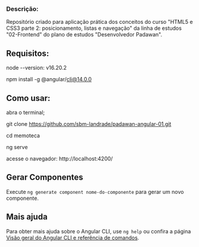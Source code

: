 ### **Descrição:** 

Repositório criado para aplicação prática dos conceitos do curso "HTML5 e CSS3 parte 2: posicionamento, listas e navegação" da linha de estudos "02-Frontend" do plano de estudos "Desenvolvedor Padawan".

## Requisitos:
node --version: v16.20.2

npm install -g @angular/cli@14.0.0

## Como usar:
abra o terminal;

git clone https://github.com/sbm-landrade/padawan-angular-01.git

cd memoteca

ng serve

acesse o navegador: http://localhost:4200/

## Gerar Componentes

Execute `ng generate component nome-do-componente` para gerar um novo componente.


## Mais ajuda

Para obter mais ajuda sobre o Angular CLI, use `ng help` ou confira a página [Visão geral do Angular CLI e referência de comandos](https://angular.io/cli).
